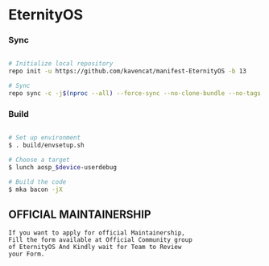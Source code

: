 # EternityOS #

### Sync ###

```bash

# Initialize local repository
repo init -u https://github.com/kavencat/manifest-EternityOS -b 13

# Sync
repo sync -c -j$(nproc --all) --force-sync --no-clone-bundle --no-tags
```

### Build ###

```bash

# Set up environment
$ . build/envsetup.sh

# Choose a target
$ lunch aosp_$device-userdebug

# Build the code
$ mka bacon -jX
```

## OFFICIAL MAINTAINERSHIP ##
```
If you want to apply for official Maintainership,
Fill the form available at Official Community group
of EternityOS And Kindly wait for Team to Review 
your Form.
```

